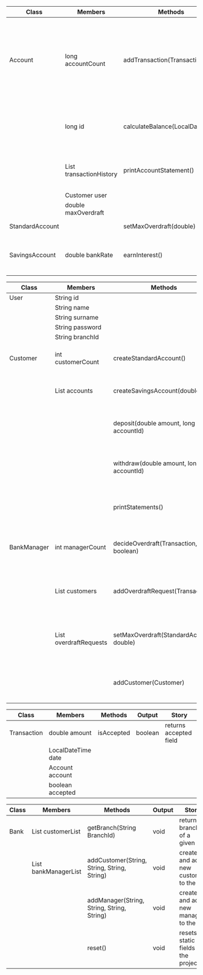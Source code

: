 | Class           | Members                              | Methods                         | Output | Story                                                                                                                                                                                   |
|-----------------|--------------------------------------|---------------------------------|--------|-----------------------------------------------------------------------------------------------------------------------------------------------------------------------------------------|
| Account         | long accountCount                    | addTransaction(Transaction)     | void   | adds transaction to the transactionHistory, sets isAccpeted in transaction to true if the balance of the account after is positive, else it sends overdraft request to the bank manager |
|                 | long id                              | calculateBalance(LocalDateTime) | void   | calculates balance up to a certain date, takes into account only acepted transactions                                                                                                   |
|                 | List<Transaction> transactionHistory | printAccountStatement()         | String | returns an account statement with dates, amounts and balance after every transaction                                                                                                    |
|                 | Customer user                        |                                 |        |                                                                                                                                                                                         |
|                 | double maxOverdraft                  |                                 |        |                                                                                                                                                                                         |
| StandardAccount |                                      | setMaxOverdraft(double)         | void   | sets maxOverdraft to a given amount                                                                                                                                                     |
| SavingsAccount  | double bankRate                      | earnInterest()                  | void   | adds an interest transaction, the amount is equal to one month of earned interest                                                                                                       |

| Class       | Members                             | Methods                                  | Output | Story                                                               |
|-------------|-------------------------------------|------------------------------------------|--------|---------------------------------------------------------------------|
| User        | String id                           |                                          |        |                                                                     |
|             | String name                         |                                          |        |                                                                     |
|             | String surname                      |                                          |        |                                                                     |
|             | String password                     |                                          |        |                                                                     |
|             | String branchId                     |                                          |        |                                                                     |
| Customer    | int customerCount                   | createStandardAccount()                  | void   | creates new Standard account for this user                          |
|             | List<Account> accounts              | createSavingsAccount(double)             | void   | creates new savings account for this user                           |
|             |                                     | deposit(double amount, long accountId)   | void   | adds new transaction to the particular account                      |
|             |                                     | withdraw(double amount, long accountId)  | void   | adds new transaction to the particular account                      |
|             |                                     | printStatements()                        | String | prints statements of all accounts for one user                      |
| BankManager | int managerCount                    | decideOverdraft(Transaction, boolean)    | void   | decides whether to accept or decline overdraft                      |
|             | List<Customer> customers            | addOverdraftRequest(Transaction)         | void   | adds transaction to the list of transactions waiting for a decision |
|             | List<Transaction> overdraftRequests | setMaxOverdraft(StandardAccount, double) | void   | sets new max overdraft for a particular account                     |
|             |                                     | addCustomer(Customer)                    | void   | adds new customer to the list of operated customers                 |

| Class       | Members            | Methods    | Output  | Story                  |
|-------------|--------------------|------------|---------|------------------------|
| Transaction | double amount      | isAccepted | boolean | returns accepted field |
|             | LocalDateTime date |            |         |                        |
|             | Account account    |            |         |                        |
|             | boolean accepted   |            |         |                        |

| Class | Members                           | Methods                                     | Output | Story                                     |
|-------|-----------------------------------|---------------------------------------------|--------|-------------------------------------------|
| Bank  | List<Customer> customerList       | getBranch(String BranchId)                  | void   | returns a branch of a given id            |
|       | List<BankManager> bankManagerList | addCustomer(String, String, String, String) | void   | creates and adds new customer to the list |
|       |                                   | addManager(String, String, String, String)  | void   | creates and adds new manager to the list  |
|       |                                   | reset()                                     | void   | resets all static fields in the project   |
